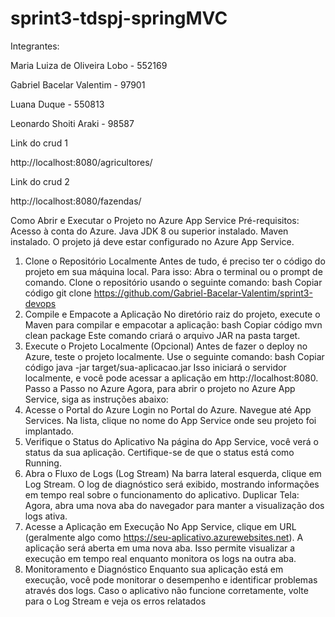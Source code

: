 # sprint3-tdspj-springMVC

Integrantes:

Maria Luiza de Oliveira Lobo - 552169

Gabriel Bacelar Valentim - 97901

Luana Duque - 550813

Leonardo Shoiti Araki - 98587

Link do crud 1

http://localhost:8080/agricultores/

Link do crud 2

http://localhost:8080/fazendas/

Como Abrir e Executar o Projeto no Azure App Service
Pré-requisitos:
Acesso à conta do Azure.
Java JDK 8 ou superior instalado.
Maven instalado.
O projeto já deve estar configurado no Azure App Service.
1. Clone o Repositório Localmente
Antes de tudo, é preciso ter o código do projeto em sua máquina local. Para isso:
Abra o terminal ou o prompt de comando.
Clone o repositório usando o seguinte comando:
bash
Copiar código
git clone https://github.com/Gabriel-Bacelar-Valentim/sprint3-devops
2. Compile e Empacote a Aplicação
No diretório raiz do projeto, execute o Maven para compilar e empacotar a aplicação:
bash
Copiar código
mvn clean package
Este comando criará o arquivo JAR na pasta target.
3. Execute o Projeto Localmente (Opcional)
Antes de fazer o deploy no Azure, teste o projeto localmente. Use o seguinte comando:
bash
Copiar código
java -jar target/sua-aplicacao.jar
Isso iniciará o servidor localmente, e você pode acessar a aplicação em http://localhost:8080.
Passo a Passo no Azure
Agora, para abrir o projeto no Azure App Service, siga as instruções abaixo:
4. Acesse o Portal do Azure
Login no Portal do Azure.
Navegue até App Services.
Na lista, clique no nome do App Service onde seu projeto foi implantado.
5. Verifique o Status do Aplicativo
Na página do App Service, você verá o status da sua aplicação. Certifique-se de que o status está como Running.
6. Abra o Fluxo de Logs (Log Stream)
Na barra lateral esquerda, clique em Log Stream.
O log de diagnóstico será exibido, mostrando informações em tempo real sobre o funcionamento do aplicativo.
Duplicar Tela: Agora, abra uma nova aba do navegador para manter a visualização dos logs ativa.
7. Acesse a Aplicação em Execução
No App Service, clique em URL (geralmente algo como https://seu-aplicativo.azurewebsites.net).
A aplicação será aberta em uma nova aba. Isso permite visualizar a execução em tempo real enquanto monitora os logs na outra aba.
8. Monitoramento e Diagnóstico
Enquanto sua aplicação está em execução, você pode monitorar o desempenho e identificar problemas através dos logs.
Caso o aplicativo não funcione corretamente, volte para o Log Stream e veja os erros relatados
